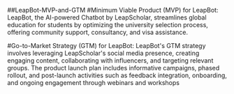 ##LeapBot-MVP-and-GTM
#Minimum Viable Product (MVP) for LeapBot:
LeapBot, the AI-powered Chatbot by LeapScholar, streamlines global education for students by optimizing the university selection process, offering community support, consultancy, and visa assistance.

#Go-to-Market Strategy (GTM) for LeapBot:
LeapBot's GTM strategy involves leveraging LeapScholar's social media presence, creating engaging content, collaborating with influencers, and targeting relevant groups. The product launch plan includes informative campaigns, phased rollout, and post-launch activities such as feedback integration, onboarding, and ongoing engagement through webinars and workshops
